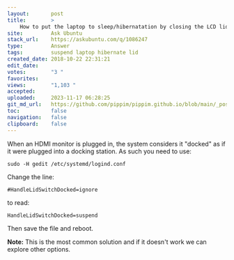 ```yaml
---
layout:       post
title:        >
    How to put the laptop to sleep/hibernatation by closing the LCD lid?
site:         Ask Ubuntu
stack_url:    https://askubuntu.com/q/1086247
type:         Answer
tags:         suspend laptop hibernate lid
created_date: 2018-10-22 22:31:21
edit_date:    
votes:        "3 "
favorites:    
views:        "1,103 "
accepted:     
uploaded:     2023-11-17 06:28:25
git_md_url:   https://github.com/pippim/pippim.github.io/blob/main/_posts/2018/2018-10-22-How-to-put-the-laptop-to-sleep_hibernatation-by-closing-the-LCD-lid_.md
toc:          false
navigation:   false
clipboard:    false
---
```


When an HDMI monitor is plugged in, the system considers it "docked" as if it were plugged into a docking station. As such you need to use:

``` 
sudo -H gedit /etc/systemd/logind.conf
```

Change the line:

``` 
#HandleLidSwitchDocked=ignore
```

to read:

``` 
HandleLidSwitchDocked=suspend
```

Then save the file and reboot.

**Note:** This is the most common solution and if it doesn't work we can explore other options.

